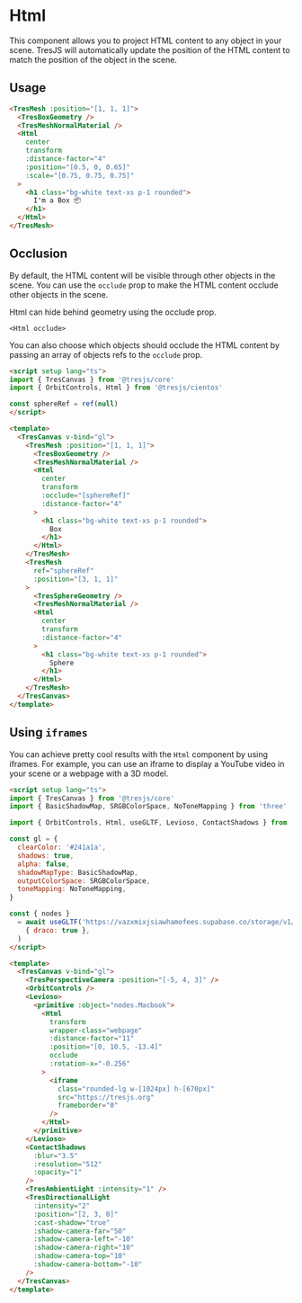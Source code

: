# Html <Badge type="warning" text="^3.4.0" />

This component allows you to project HTML content to any object in your scene. TresJS will automatically update the position of the HTML content to match the position of the object in the scene.

<DocsDemo>
  <HtmlDemo />
</DocsDemo>

## Usage

```html
<TresMesh :position="[1, 1, 1]">
  <TresBoxGeometry />
  <TresMeshNormalMaterial />
  <Html
    center
    transform
    :distance-factor="4"
    :position="[0.5, 0, 0.65]"
    :scale="[0.75, 0.75, 0.75]"
  >
    <h1 class="bg-white text-xs p-1 rounded">
      I'm a Box 📦
    </h1>
  </Html>
</TresMesh>
```

## Occlusion

By default, the HTML content will be visible through other objects in the scene. You can use the `occlude` prop to make the HTML content occlude other objects in the scene.

Html can hide behind geometry using the occlude prop.

```
<Html occlude>
```

You can also choose which objects should occlude the HTML content by passing an array of objects refs to the `occlude` prop.

<DocsDemo>
  <HtmlOccludeDemo />
</DocsDemo>

```html
<script setup lang="ts">
import { TresCanvas } from '@tresjs/core'
import { OrbitControls, Html } from '@tresjs/cientos'

const sphereRef = ref(null)
</script>

<template>
  <TresCanvas v-bind="gl">
    <TresMesh :position="[1, 1, 1]">
      <TresBoxGeometry />
      <TresMeshNormalMaterial />
      <Html
        center
        transform
        :occlude="[sphereRef]"
        :distance-factor="4"
      >
        <h1 class="bg-white text-xs p-1 rounded">
          Box
        </h1>
      </Html>
    </TresMesh>
    <TresMesh
      ref="sphereRef"
      :position="[3, 1, 1]"
    >
      <TresSphereGeometry />
      <TresMeshNormalMaterial />
      <Html
        center
        transform
        :distance-factor="4"
      >
        <h1 class="bg-white text-xs p-1 rounded">
          Sphere
        </h1>
      </Html>
    </TresMesh>
  </TresCanvas>
</template>
```

## Using `iframes`

You can achieve pretty cool results with the `Html` component by using iframes. For example, you can use an iframe to display a YouTube video in your scene or a webpage with a 3D model.

<DocsDemo>
  <HtmlLaptopDemo />
</DocsDemo>

```html
<script setup lang="ts">
import { TresCanvas } from '@tresjs/core'
import { BasicShadowMap, SRGBColorSpace, NoToneMapping } from 'three'

import { OrbitControls, Html, useGLTF, Levioso, ContactShadows } from '@tresjs/cientos'

const gl = {
  clearColor: '#241a1a',
  shadows: true,
  alpha: false,
  shadowMapType: BasicShadowMap,
  outputColorSpace: SRGBColorSpace,
  toneMapping: NoToneMapping,
}

const { nodes } 
  = await useGLTF('https://vazxmixjsiawhamofees.supabase.co/storage/v1/object/public/models/macbook/model.gltf', 
    { draco: true },
  )
</script>

<template>
  <TresCanvas v-bind="gl">
    <TresPerspectiveCamera :position="[-5, 4, 3]" />
    <OrbitControls />
    <Levioso>
      <primitive :object="nodes.Macbook">
        <Html
          transform
          wrapper-class="webpage"
          :distance-factor="11"
          :position="[0, 10.5, -13.4]"
          occlude
          :rotation-x="-0.256"
        >
          <iframe
            class="rounded-lg w-[1024px] h-[670px]"
            src="https://tresjs.org"
            frameborder="0"
          />
        </Html>
      </primitive>
    </Levioso>
    <ContactShadows
      :blur="3.5"
      :resolution="512"
      :opacity="1"
    />
    <TresAmbientLight :intensity="1" />
    <TresDirectionalLight
      :intensity="2"
      :position="[2, 3, 0]"
      :cast-shadow="true"
      :shadow-camera-far="50"
      :shadow-camera-left="-10"
      :shadow-camera-right="10"
      :shadow-camera-top="10"
      :shadow-camera-bottom="-10"
    />
  </TresCanvas>
</template>
```
